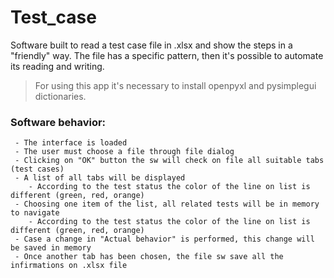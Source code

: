# Test_case
Software built to read a test case file in .xlsx and show the steps in a "friendly" way.
The file has a specific pattern, then it's possible to automate its reading and writing.

> For using this app it's necessary to install openpyxl and pysimplegui dictionaries.

### Software behavior:
```
 - The interface is loaded 
 - The user must choose a file through file dialog
 - Clicking on "OK" button the sw will check on file all suitable tabs (test cases)
 - A list of all tabs will be displayed
    - According to the test status the color of the line on list is different (green, red, orange)
 - Choosing one item of the list, all related tests will be in memory to navigate
    - According to the test status the color of the line on list is different (green, red, orange)
 - Case a change in "Actual behavior" is performed, this change will be saved in memory
 - Once another tab has been chosen, the file sw save all the infirmations on .xlsx file
 ```
 
